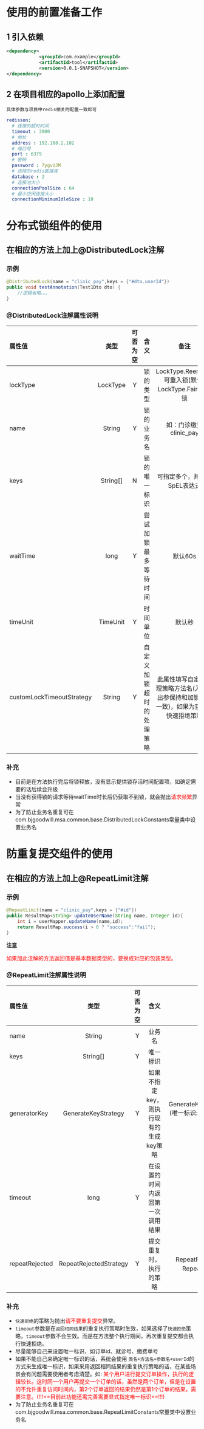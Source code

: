 # 使用的前置准备工作
## 1 引入依赖
```xml
<dependency>
			<groupId>com.example</groupId>
			<artifactId>tool</artifactId>
			<version>0.0.1-SNAPSHOT</version>
</dependency>
```
## 2 在项目相应的apollo上添加配置
`具体参数与项目中redis相关的配置一致即可`
```yml
redisson:
  # 连接的超时时间
  timeout : 3000
  # 地址
  address : 192.168.2.102
  # 端口号
  port : 6379
  # 密码
  password : 7ygvUJM
  # 选择的redis数据库
  database : 2
  # 连接池大小
  connectionPoolSize : 64
  # 最小空闲连接大小
  connectionMinimumIdleSize : 10
```
# 分布式锁组件的使用

## 在相应的方法上加上@DistributedLock注解

### 示例
```java
@DistributedLock(name = "clinic_pay",keys = {"#dto.userId"})
public void testAnnotation(Test1Dto dto) {
    //逻辑省略。。。
}
```
### @DistributedLock注解属性说明

| 属性值        | 类型       |可否为空|      含义     |  备注 |
| :---------   | :--:      |:--:   |:-----------: |:--:|
| lockType     |  LockType |Y      |  锁的类型     |LockType.Reentrant 可重入锁(默认) </br>LockType.Fair 公平锁|
| name     |  String |Y      |  锁的业务名     |如：门诊缴费 clinic_pay|
| keys     |  String[] |N     |  锁的唯一标识  |可指定多个，并支持SpEL表达式|
| waitTime |  long |Y     |  尝试加锁最多等待时间  |默认60s|
| timeUnit |  TimeUnit |Y     |  时间单位  |默认秒|
| customLockTimeoutStrategy |  String |Y     |  自定义加锁超时的处理策略  |此属性填写自定义处理策略方法名(入参和出参保持和加锁方法一致)，如果为空则为快速拒绝策略|
### 补充

- 目前是在方法执行完后将锁释放，没有显示提供锁存活时间配置项，如确定需要的话后续会升级
- 当没有获得锁的请求等待waitTime时长后仍获取不到锁，就会抛出<font color="#FF0000">请求频繁</font>异常
- 为了防止业务名重复可在com.bjgoodwill.msa.common.base.DistributedLockConstants常量类中设置业务名

# 防重复提交组件的使用
## 在相应的方法上加上@RepeatLimit注解
### 示例
```java
@RepeatLimit(name = "clinic_pay",keys = {"#id"})
public ResultMap<String> updateUserName(String name, Integer id){
    int i = userMapper.updateName(name,id);
    return ResultMap.success(i > 0 ? "success":"fail");
}
```
**注意**

<font color="#FF0000">如果加此注解的方法返回值是基本数据类型的，要换成对应的包装类型。</font>
### @RepeatLimit注解属性说明
| 属性值        | 类型       |可否为空|      含义     |  备注 |
| :---------   | :--:      |:--:   |:-----------: |:--:|
| name     |  String |Y      |  业务名     |如门诊缴费：clinic_pay|
| keys     |  String[] |Y     |  唯一标识  |可指定多个，并支持SpEL表达式|
| generatorKey |  GenerateKeyStrategy |Y     |  如果不指定key，则执行现有的生成key策略  |GenerateKeyStrategy.PARAMETER_GENERATE_KEY_STRATEGY (唯一标识:类名+方法名+参数名+userId 默认)<font color="#FF0000">(!!!==目前此功能还需完善需要显式指定唯一标识keys==!!!)</font>|
| timeout|  long |Y     |  在设置的时间内返回第一次调用结果  |默认10s,最大允许设置15s|
| repeatRejected|  RepeatRejectedStrategy |Y     |  提交重复时，执行的策略  |RepeatRejectedStrategy.ABORT_STRATEGY(快速拒绝 默认)</br>RepeatRejectedStrategy.SAME_RESULT(返回相同结果)|


### 补充
- `快速拒绝`的策略为抛出<font color="#FF0000">请不要重复提交</font>异常。
- `timeout`参数是在`返回相同结果`的重复执行策略时生效，如果选择了`快速拒绝`策略，`timeout`参数不会生效。而是在方法整个执行期间，再次重复提交都会执行快速拒绝。
- 尽量能够自己来设置唯一标识，如订单id、就诊号、缴费单号
- 如果不能自己来确定唯一标识的话，系统会使用 `类名+方法名+参数名+userId`的方式来生成唯一标识，如果采用返回相同结果的重复执行策略的话，在某些场景会有问题需要使用者考虑清楚。如:
  <font color="#FF0000">某个用户进行提交订单操作，执行的逻辑较长。这时同一个用户再提交一个订单的话，虽然是两个订单，但是在设置的不允许重复访问时间内，第2个订单返回的结果仍然是第1个订单的结果。需要注意。(!!!==目前此功能还需完善需要显式指定唯一标识==!!!)</font>
- 为了防止业务名重复可在com.bjgoodwill.msa.common.base.RepeatLimitConstants常量类中设置业务名